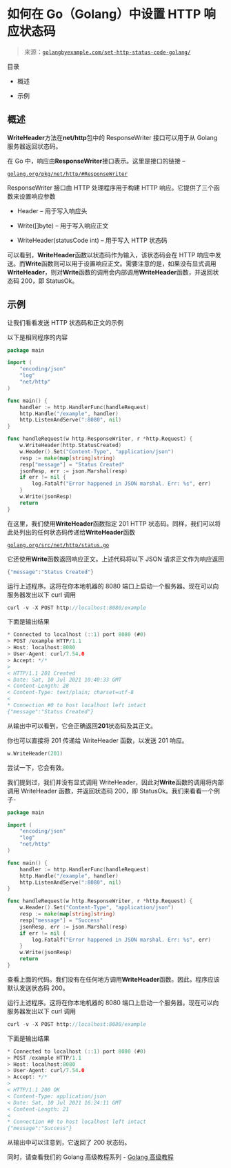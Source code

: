 <!--yml

类别: 未分类

日期: 2024-10-13 06:38:57

-->

# 如何在 Go（Golang）中设置 HTTP 响应状态码

> 来源：[`golangbyexample.com/set-http-status-code-golang/`](https://golangbyexample.com/set-http-status-code-golang/)

目录

+   概述

+   示例

## **概述**

**WriteHeader**方法在**net/http**包中的 ResponseWriter 接口可以用于从 Golang 服务器返回状态码。

在 Go 中，响应由**ResponseWriter**接口表示。这里是接口的链接 –

[`golang.org/pkg/net/http/#ResponseWriter`](https://golang.org/pkg/net/http/#ResponseWriter)

ResponseWriter 接口由 HTTP 处理程序用于构建 HTTP 响应。它提供了三个函数来设置响应参数

+   Header – 用于写入响应头

+   Write([]byte) – 用于写入响应正文

+   WriteHeader(statusCode int) – 用于写入 HTTP 状态码

可以看到，**WriteHeader**函数以状态码作为输入，该状态码会在 HTTP 响应中发送。而**Write**函数则可以用于设置响应正文。需要注意的是，如果没有显式调用**WriteHeader**，则对**Write**函数的调用会内部调用**WriteHeader**函数，并返回状态码 200，即 StatusOk。

## **示例**

让我们看看发送 HTTP 状态码和正文的示例

以下是相同程序的内容

```go
package main

import (
	"encoding/json"
	"log"
	"net/http"
)

func main() {
	handler := http.HandlerFunc(handleRequest)
	http.Handle("/example", handler)
	http.ListenAndServe(":8080", nil)
}

func handleRequest(w http.ResponseWriter, r *http.Request) {
	w.WriteHeader(http.StatusCreated)
	w.Header().Set("Content-Type", "application/json")
	resp := make(map[string]string)
	resp["message"] = "Status Created"
	jsonResp, err := json.Marshal(resp)
	if err != nil {
		log.Fatalf("Error happened in JSON marshal. Err: %s", err)
	}
	w.Write(jsonResp)
	return
}
```

在这里，我们使用**WriteHeader**函数指定 201 HTTP 状态码。同样，我们可以将此处列出的任何状态码传递给**WriteHeader**函数

[`golang.org/src/net/http/status.go`](https://golang.org/src/net/http/status.go)

它还使用**Write**函数返回响应正文。上述代码将以下 JSON 请求正文作为响应返回

```go
{"message":"Status Created"}
```

运行上述程序。这将在你本地机器的 8080 端口上启动一个服务器。现在可以向服务器发出以下 curl 调用

```go
curl -v -X POST http://localhost:8080/example
```

下面是输出结果

```go
* Connected to localhost (::1) port 8080 (#0)
> POST /example HTTP/1.1
> Host: localhost:8080
> User-Agent: curl/7.54.0
> Accept: */*
> 
< HTTP/1.1 201 Created
< Date: Sat, 10 Jul 2021 10:40:33 GMT
< Content-Length: 28
< Content-Type: text/plain; charset=utf-8
< 
* Connection #0 to host localhost left intact
{"message":"Status Created"}
```

从输出中可以看到，它会正确返回**201**状态码及其正文。

你也可以直接将 201 传递给 WriteHeader 函数，以发送 201 响应。

```go
w.WriteHeader(201)
```

尝试一下，它会有效。

我们提到过，我们并没有显式调用 WriteHeader，因此对**Write**函数的调用将内部调用 WriteHeader 函数，并返回状态码 200，即 StatusOk。我们来看看一个例子-

```go
package main

import (
	"encoding/json"
	"log"
	"net/http"
)

func main() {
	handler := http.HandlerFunc(handleRequest)
	http.Handle("/example", handler)
	http.ListenAndServe(":8080", nil)
}

func handleRequest(w http.ResponseWriter, r *http.Request) {
	w.Header().Set("Content-Type", "application/json")
	resp := make(map[string]string)
	resp["message"] = "Success"
	jsonResp, err := json.Marshal(resp)
	if err != nil {
		log.Fatalf("Error happened in JSON marshal. Err: %s", err)
	}
	w.Write(jsonResp)
	return
}
```

查看上面的代码。我们没有在任何地方调用**WriteHeader**函数。因此，程序应该默认发送状态码 200。

运行上述程序。这将在你本地机器的 8080 端口上启动一个服务器。现在可以向服务器发出以下 curl 调用

```go
curl -v -X POST http://localhost:8080/example
```

下面是输出结果

```go
* Connected to localhost (::1) port 8080 (#0)
> POST /example HTTP/1.1
> Host: localhost:8080
> User-Agent: curl/7.54.0
> Accept: */*
> 
< HTTP/1.1 200 OK
< Content-Type: application/json
< Date: Sat, 10 Jul 2021 16:24:11 GMT
< Content-Length: 21
< 
* Connection #0 to host localhost left intact
{"message":"Success"}
```

从输出中可以注意到，它返回了 200 状态码。

同时，请查看我们的 Golang 高级教程系列 - [Golang 高级教程](https://golangbyexample.com/golang-comprehensive-tutorial/)


